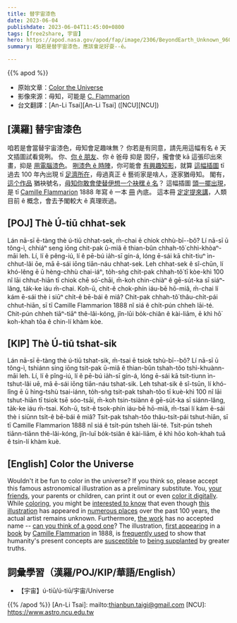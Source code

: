 ```yaml
---
title: 替宇宙漆色
date: 2023-06-04
publishdate: 2023-06-04T11:45:00+0800
tags: [free2share, 宇宙]
hero: https://apod.nasa.gov/apod/fap/image/2306/BeyondEarth_Unknown_960.jpg
summary: 咱若是替宇宙漆色，應該會足好耍--ê。

---
```


{{% apod %}}

- 原始文章：[Color the Universe](https://apod.nasa.gov/apod/ap230604.html)
- 影像來源：毋知，可能是 [C. Flammarion](https://en.wikipedia.org/wiki/Camille_Flammarion)
- 台文翻譯：[An-Li Tsai][An-Li Tsai] ([NCU][NCU])

## [漢羅] 替宇宙漆色
咱若是會當替宇宙漆色，毋知會足趣味無？
你若是有同意，請先用這幅有名 ê 天文插圖試看覓咧。
你、[你 ê 朋友][your friends]、你 ê 爸母 抑是 囡仔，攏會使 kā 這張印出來畫，抑是 [用電腦漆色][color it digitally]。
[咧漆色 ê 時陣][coloring]，你可能會 [有興趣知影][interested to know]，就算 [這幅插圖][this illustration] tī 過去 100 年內出現 tī [足濟所在][numerous places]，毋過真正 ê 藝術家是啥人，逐家猶毋知。
閣有，[這个作品][the work] 猶袂號名，[毋知你敢會使替伊想一个袂䆀 ê 名][can you think of a good one]？
這幅插圖 [頭一擺出現][first appearing]，是 tī [Camille Flammarion][Camille Flammarion] 1888 年寫 ê 一本 [冊][book] 內底。
這本冊 [定定提來講][frequently used]，人類目前 ê 概念，會去予閣較大 ê 真理崁過。

## [POJ] Thè Ú-tiū chhat-sek
Lán nā-sī ē-tàng thè ú-tiū chhat-sek, m̄-chai ē chiok chhù-bī--bô?
Lí nā-sī ū tông-ì, chhiáⁿ seng iōng chit-pak ū-miâ ê thian-bûn chhah-tô͘ chhì-khòaⁿ-māi leh.
Lí, lí ê pêng-iú, lí ê pē-bú ia̍h-sī gín-á, lóng ē-sái kā chit-tiuⁿ ìn-chhut-lâi ōe, mā ē-sái iōng tiān-náu chhat-sek.
Leh chhat-sek ê sî-chūn, lí khó-lêng ē ū hèng-chhù chai-iáⁿ, to̍h-sǹg chit-pak chhah-tô͘ tī kòe-khì 100 nî lāi chhut-hiān tī chiok chē só͘-chāi, m̄-koh chin-chiàⁿ ê gē-su̍t-ka sī siáⁿ-lâng, ta̍k-ke iáu m̄-chai.
Koh-ū, chit-ê chok-phín iáu-bē hō-miâ, m̄-chai lí kám ē-sái thè i siūⁿ chi̍t-ê bē-bái ê miâ?
Chit-pak chhah-tô͘ thâu-chi̍t-pái chhut-hiān, sī tī Camille Flammarion 1888 nî siá ê chi̍t-pún chheh lāi-té.
Chit-pún chheh tiāⁿ-tiāⁿ thê-lâi-kóng, jîn-lūi bo̍k-chiân ê kài-liām, ē khì hō͘ koh-khah tōa ê chin-lí khàm kòe.

## [KIP] Thè Ú-tiū tshat-sik
Lán nā-sī ē-tàng thè ú-tiū tshat-sik, m̄-tsai ē tsiok tshù-bī--bô?
Lí nā-sī ū tông-ì, tshiánn sing iōng tsit-pak ū-miâ ê thian-bûn tshah-tôo tshì-khuànn-māi leh.
Lí, lí ê pîng-iú, lí ê pē-bú ia̍h-sī gín-á, lóng ē-sái kā tsit-tiunn ìn-tshut-lâi uē, mā ē-sái iōng tiān-náu tshat-sik.
Leh tshat-sik ê sî-tsūn, lí khó-lîng ē ū hìng-tshù tsai-iánn, to̍h-sǹg tsit-pak tshah-tôo tī kuè-khì 100 nî lāi tshut-hiān tī tsiok tsē sóo-tsāi, m̄-koh tsin-tsiànn ê gē-su̍t-ka sī siánn-lâng, ta̍k-ke iáu m̄-tsai.
Koh-ū, tsit-ê tsok-phín iáu-bē hō-miâ, m̄-tsai lí kám ē-sái thè i siūnn tsi̍t-ê bē-bái ê miâ?
Tsit-pak tshah-tôo thâu-tsi̍t-pái tshut-hiān, sī tī Camille Flammarion 1888 nî siá ê tsi̍t-pún tsheh lāi-té.
Tsit-pún tsheh tiānn-tiānn thê-lâi-kóng, jîn-luī bo̍k-tsiân ê kài-liām, ē khì hōo koh-khah tuā ê tsin-lí khàm kuè.

## [English] Color the Universe
Wouldn't it be fun to color in the universe?
If you think so, please accept this famous astronomical illustration as a preliminary substitute.
You, [your friends][your friends], your parents or children, can print it out or even [color it digitally][color it digitally].
While [coloring][coloring], you might be [interested to know][interested to know] that even though [this illustration][this illustration] has appeared in [numerous places][numerous places] over the past 100 years, the actual artist remains unknown.
Furthermore, [the work][the work] has no accepted name -- [can you think of a good one][can you think of a good one]?
The illustration, [first appearing][first appearing] in a [book][book] by [Camille Flammarion][Camille Flammarion] in 1888, is [frequently used][frequently used] to show that humanity's present concepts are [susceptible][susceptible] to [being supplanted][being supplanted] by greater truths.

## 詞彙學習（漢羅/POJ/KIP/華語/English）
- 【宇宙】ú-tiū/ú-tiū/宇宙/Universe

{{% /apod %}}
[An-Li Tsai]: mailto:thianbun.taigi@gmail.com
[NCU]: https://www.astro.ncu.edu.tw

[copyright]: https://apod.nasa.gov/apod/fap/lib/about_apod.html#srapply
[License]: https://creativecommons.org/licenses/by/2.0/

[your friends]:https://assets3.thrillist.com/v1/image/2524371/size/tmg-article_tall.jpg
[color it digitally]:https://www.thecolor.com/Category/Coloring/Planets.aspx
[coloring]:http://www.huffingtonpost.com/2014/10/13/coloring-for-stress_n_5975832.html
[interested to know]:https://eyes.nasa.gov/curiosity/
[this illustration]:https://en.wikipedia.org/wiki/Flammarion_engraving
[numerous places]:https://www.historyofinformation.com/detail.php?id=3329
[the work]:https://www.youtube.com/watch?v=6zp60ODhbb4
[can you think of a good one]:https://asterisk.apod.com/discuss_apod.php?date=230604
[first appearing]:https://books.google.com/books?id=ScDVAAAAMAAJ&pg=PA163
[book]:http://gallica.bnf.fr/ark:/12148/bpt6k408619m/f4.image
[Camille Flammarion]:https://en.wikipedia.org/wiki/Camille_Flammarion
[frequently used]:https://commons.wikimedia.org/wiki/Category:Flammarion_Woodcut
[susceptible]:https://www.facebook.com/photo/?fbid=6509044552448437&set=gm.10161140528949235&idorvanity=72392414234
[being supplanted]:https://apod.nasa.gov/apod/ap010101.html
